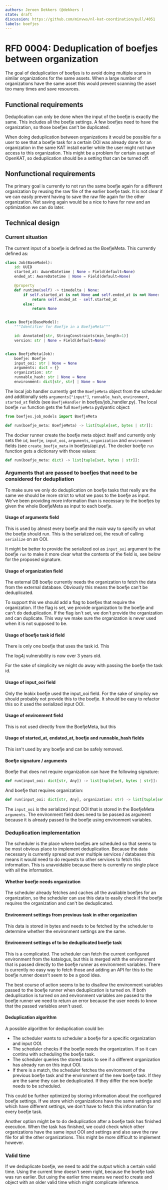 ```yaml
---
authors: Jeroen Dekkers (@dekkers )
state: draft
discussion: https://github.com/minvws/nl-kat-coordination/pull/4051
labels: boefjes
---
```


# RFD 0004: Deduplication of boefjes between organization

The goal of deduplication of boefjes is to avoid doing multiple scans in similar
organizations for the same assets. When a large number of organizations have the
same asset this would prevent scanning the asset too many times and save
resources.

## Functional requirements

Deduplication can only be done when the input of the boefje is exactly the same.
This includes all the boefje settings. A few boefjes need to have the
organization, so those boefjes can't be duplicated.

When doing deduplication between organizations it would be possible for a user
to see that a boefje task for a certain OOI was already done for an organization
in the same KAT install earlier while the user might not have access to this
organization. This might be a problem for certain usage of OpenKAT, so
deduplication should be a setting that can be turned off.

## Nonfunctional requirements

The primary goal is currently to not run the same boefje again for a different
organization by reusing the raw file of the earlier boefje task. It is not clear
if we can easily prevent having to save the raw file again for the other
organization. Not saving again would be a nice to have for now and an
optimization we can do later.

## Technical design

### Current situation

The current input of a boefje is defined as the BoefjeMeta. This currently defined as:

```python
class Job(BaseModel):
    id: UUID
    started_at: AwareDatetime | None = Field(default=None)
    ended_at: AwareDatetime | None = Field(default=None)

    @property
    def runtime(self) -> timedelta | None:
        if self.started_at is not None and self.ended_at is not None:
            return self.ended_at - self.started_at
        else:
            return None


class Boefje(BaseModel):
    """Identifier for Boefje in a BoefjeMeta"""

    id: Annotated[str, StringConstraints(min_length=1)]
    version: str | None = Field(default=None)


class BoefjeMeta(Job):
    boefje: Boefje
    input_ooi: str | None = None
    arguments: dict = {}
    organization: str
    runnable_hash: str | None = None
    environment: dict[str, str] | None = None
```

The local job handler currently get the `BoefjeMeta` object from the scheduler
and additionally sets `arguments["input"]`, `runnable_hash`, `environment`,
`started_at` fields (see `BoefjeHandler` in boefjes/job_handler.py). The local
boefje `run` function gets the full `BoefjeMeta` pydyantic object:

```python
from boefjes.job_models import BoefjeMeta

def run(boefje_meta: BoefjeMeta) -> list[tuple[set, bytes | str]]:
```

The docker runner create the boefje meta object itself and currently only sets
the `id`, `boefje`, `input_ooi`, `arguments`, `organization` and `environment` fields (see
`create_boefje_meta` in boefjes/api.py). The docker boefje `run` function gets a
dictionary with those values:

```python
def run(boefje_meta: dict) -> list[tuple[set, bytes | str]]:
```

### Arguments that are passed to boefjes that need to be considered for dedupliation

To make sure we only do deduplication on boefje tasks that really are the same
we should be more strict to what we pass to the boefje as input. We've been
providing more information than is necessary to the boefjes by given the whole
BoefjeMeta as input to each boefje.

#### Usage of arguments field

This is used by almost every boefje and the main way to specify on what the
boefje should run. This is the serialized ooi, the result of calling `serialize`
on an OOI.

It might be better to provide the serialized ooi as `input_ooi` argument to the
boefje `run` to make it more clear what the contents of the field is, see below
for the proposed signature.

#### Usage of organization field

The external DB boefje currently needs the organization to fetch the data from
the external database. Obviously this means the boefje can't be deduplicated.

To support this we should add a flag to boefjes that require the organization.
If the flag is set, we provide organization to the boefje and can't do
deduplication. If the flag isn't set, we don't provide the organization and can
duplicate. This way we make sure the organization is never used when it is not
supposed to be.

#### Usage of boefje task id field

There is only one boefje that uses the task id. This

The log4j vulnerability is now over 3 years old.

For the sake of simplicity we might do away with passing the boefje the task id.

#### Usage of input_ooi field

Only the leakix boefje used the input_ooi field. For the sake of simplicy we
should probably not provide this to the boefje. It should be easy to refactor
this so it used the serialized input OOI.

#### Usage of environment field

This is not used directly from the BoefjeMeta, but this

#### Usage of started_at, endated_at, boefje and runnable_hash fields

This isn't used by any boefje and can be safely removed.

#### Boefje signature / arguments

Boefje that does not require organization can have the following signature:

```python
def run(input_ooi: dict[str, Any]) -> list[tuple[set, bytes | str]]:
```

And boefje that requires organization:

```python
def run(input_ooi: dict[str, Any], organization: str) -> list[tuple[set, bytes | str]]:
```

The `input_ooi` is the serialized input OOI that is stored in the BoefjeMeta
`arguments`. The environment field does need to be passed as argument because it
is already passed to the boefje using environment variables.

### Deduplication implementation

The scheduler is the place where boefjes are scheduled so that seems to be most
obvious place to implement deduplication. Because the data necessary is
currently spread out over multiple services / databases this means it would need
to do requests to other services to fetch this information. This is unavoidable
because there is currently no single place with all the information.

#### Whether boefje needs organization

The scheduler already fetches and caches all the available boefjes for an
organization, so the scheduler can use this data to easily check if the boefje
requires the organization and can't be deduplicated.

#### Environment settings from previous task in other organization

This data is stored in bytes and needs to be fetched by the scheduler to
determine whether the environment settings are the same.

#### Environment settings of to be deduplicated boefje task

This is a complicated. The scheduler can fetch the current configured
environment from the katalogus, but this is merged with the environment that is
passed directly to the boefje runner as environment variables. There is
currently no easy way to fetch those and adding an API for this to the boefje
runner doesn't seem to be a good idea.

The best course of action seems to be to disallow the environment variables
passed to the boefje runner when deduplication is turned on. If both
deduplication is turned on and environment variables are passed to the boefje
runner we need to return an error because the user needs to know that the passed
variables aren't used.

#### Deduplication algorithm

A possible algorithm for deduplication could be:

- The scheduler wants to scheduler a boefje for a specific organization and
  input OOI.
- The scheduler checks if the boefje needs the organization. If so it can
  continu with scheduling the boefje task.
- The scheduler queries the stored tasks to see if a different organization has
  already run on this input OOI.
- If there is a match, the scheduler fetches the environment of the previous
  boefje task and the environment of the new boefje task. If they are the same
  they can be deduplicated. If they differ the new boefje needs to be scheduled.

This could be further optimized by storing information about the configured
boefje settings. If we store which organizations have the same settings and
which have different settings, we don't have to fetch this information for every
boefje task.

Another option might be to do deduplication after a boefje task has finished
execution. When the task has finished, we could check which other organizations
have the same input OOI and settings and also save the raw file for all the
other organizations. This might be more difficult to implement however.

### Valid time

If we deduplicate boefje, we need to add the output which a certain valid time.
Using the current time doesn't seem right, because the boefje task was run
earlier. But using the earlier time means we need to create and object with an
older valid time which might complicate inference.
